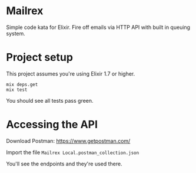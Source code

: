 # Mailrex

Simple code kata for Elixir. Fire off emails via HTTP API with built in
queuing system.

# Project setup

This project assumes you're using Elixir 1.7 or higher.

```
mix deps.get
mix test
```

You should see all tests pass green.

# Accessing the API

Download Postman: https://www.getpostman.com/

Import the file `Mailrex Local.postman_collection.json`

You'll see the endpoints and they're used there.
